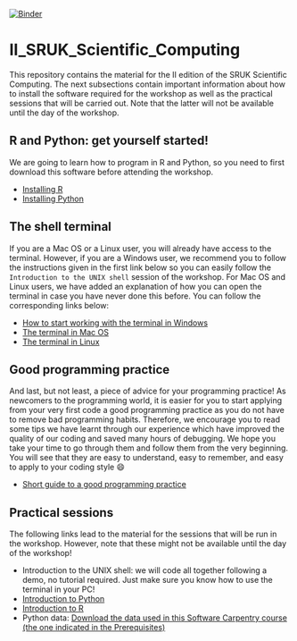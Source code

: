 [![Binder](https://mybinder.org/badge_logo.svg)](https://mybinder.org/v2/gh/sabifo4/II_SRUK_Scientific_Computing/master)

# II_SRUK_Scientific_Computing
This repository contains the material for the II edition of the SRUK Scientific Computing. The next subsections contain important information about how to install the software required for the workshop as well as the practical sessions that will be carried out. Note that the latter will not be available until the day of the workshop.

## R and Python: get yourself started!
We are going to learn how to program in R and Python, so you need to first download this software before attending the workshop.   

   * [Installing R](https://github.com/sabifo4/II_SRUK_Scientific_Computing/blob/master/R_installation/Installing_R.md)   
   * [Installing Python](https://github.com/dalonsoa/scientific_computing/blob/master/installing_python.md)

## The shell terminal
If you are a Mac OS or a Linux user, you will already have access to the terminal. However, if you are a Windows user, we recommend you to follow the instructions given in the first link below so you can easily follow the `Introduction to the UNIX shell` session of the workshop. For Mac OS and Linux users, we have added an explanation of how you can open the terminal in case you have never done this before. You can follow the corresponding links below:   

   * [How to start working with the terminal in Windows](https://github.com/sabifo4/II_SRUK_Scientific_Computing/blob/master/UNIX_terminal/Windows_users.md)   
   * [The terminal in Mac OS](https://github.com/sabifo4/II_SRUK_Scientific_Computing/blob/master/UNIX_terminal/MacOS_users.md)   
   * [The terminal in Linux](https://github.com/sabifo4/II_SRUK_Scientific_Computing/blob/master/UNIX_terminal/Linux_users.md)

## Good programming practice

And last, but not least, a piece of advice for your programming practice! As newcomers to the programming world, it is easier for you to start applying from your very first code a good programming practice as you do not have to remove bad programming habits. Therefore, we encourage you to read some tips we have learnt through our experience which have improved the quality of our coding and saved many hours of debugging. We hope you take your time to go through them and follow them from the very beginning. You will see that they are easy to understand, easy to remember, and easy to apply to your coding style :smile: 

* [Short guide to a good programming practice](https://github.com/sabifo4/II_SRUK_Scientific_Computing/blob/master/Info/GPP.md)

## Practical sessions

The following links lead to the material for the sessions that will be run in the workshop. However, note that these might not be available until the day of the workshop!

   * Introduction to the UNIX shell: we will code all together following a demo, no tutorial required. Just make sure you know how to use the terminal in your PC!         
   * [Introduction to Python](PRACTICALS/Python_session)   
   * [Introduction to R](https://github.com/sabifo4/II_SRUK_Scientific_Computing/tree/master/PRACTICALS/R_session)   
   * Python data: [Download the data used in this Software Carpentry course (the one indicated in the Prerequisites)](http://swcarpentry.github.io/python-novice-gapminder/)
